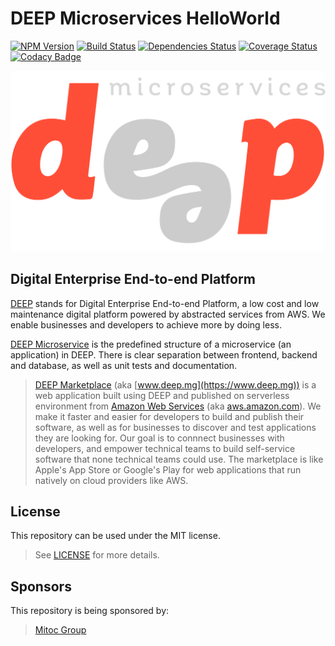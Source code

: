 DEEP Microservices HelloWorld
=============================

[![NPM Version](https://img.shields.io/npm/v/deep-microservices-helloworld.svg)](https://npmjs.org/package/deep-microservices-helloworld)
[![Build Status](https://travis-ci.org/MitocGroup/deep-microservices-helloworld.svg)](https://travis-ci.org/MitocGroup/deep-microservices-helloworld)
[![Dependencies Status](https://david-dm.org/MitocGroup/deep-microservices-helloworld.svg)](https://david-dm.org/MitocGroup/deep-microservices-helloworld)
[![Coverage Status](https://coveralls.io/repos/MitocGroup/deep-microservices-helloworld/badge.svg)](https://coveralls.io/r/MitocGroup/deep-microservices-helloworld)
[![Codacy Badge](https://api.codacy.com/project/badge/b7e24fb220d644728d84742d478ae709)](https://www.codacy.com/app/MitocGroup/deep-microservices-helloworld)

![Digital Enterprise End-to-end Platform Microservices](HelloWorld/Frontend/img/logo.png)

## Digital Enterprise End-to-end Platform

[DEEP](https://github.com/MitocGroup/deep) stands for Digital Enterprise End-to-end Platform, a low cost and low maintenance digital platform powered by abstracted services from AWS. We enable businesses and developers to achieve more by doing less.

[DEEP Microservice](docs/microservice.md) is the predefined structure of a microservice (an application) in DEEP. There is clear separation between frontend, backend and database, as well as unit tests and documentation.

> [DEEP Marketplace](https://www.deep.mg) (aka [www.deep.mg](https://www.deep.mg)) is a web application built using DEEP and published on serverless environment from [Amazon Web Services](https://aws.amazon.com) (aka [aws.amazon.com](https://aws.amazon.com)). We make it faster and easier for developers to build and publish their software, as well as for businesses to discover and test applications they are looking for. Our goal is to connnect businesses with developers, and empower technical teams to build self-service software that none technical teams could use. The marketplace is like Apple's App Store or Google's Play for web applications that run natively on cloud providers like AWS.

## License

This repository can be used under the MIT license.
> See [LICENSE](LICENSE) for more details.

## Sponsors

This repository is being sponsored by:
> [Mitoc Group](http://www.mitocgroup.com)
